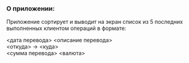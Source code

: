 <h3>О приложении:</h3>

Приложение сортирует и выводит на экран список из 5 последних выполненных клиентом операций в формате:

<дата перевода> <описание перевода><br>
<откуда> -> <куда><br>
<сумма перевода> <валюта>
